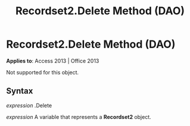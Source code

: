 ﻿---
title: Recordset2.Delete Method (DAO)
TOCTitle: Delete Method
ms:assetid: 01fd8e20-d491-385e-2b6d-0d1423f66e51
ms:mtpsurl: https://msdn.microsoft.com/library/Ff844759(v=office.15)
ms:contentKeyID: 48542947
ms.date: 09/18/2015
mtps_version: v=office.15
---

# Recordset2.Delete Method (DAO)


**Applies to**: Access 2013 | Office 2013

Not supported for this object.

## Syntax

*expression* .Delete

*expression* A variable that represents a **Recordset2** object.

